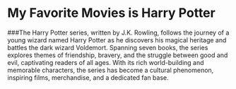 # My Favorite Movies is Harry Potter
###The Harry Potter series, written by J.K. Rowling, follows the journey of a young wizard named Harry Potter as he discovers his magical heritage and battles the dark wizard Voldemort. Spanning seven books, the series explores themes of friendship, bravery, and the struggle between good and evil, captivating readers of all ages. With its rich world-building and memorable characters, the series has become a cultural phenomenon, inspiring films, merchandise, and a dedicated fan base.
